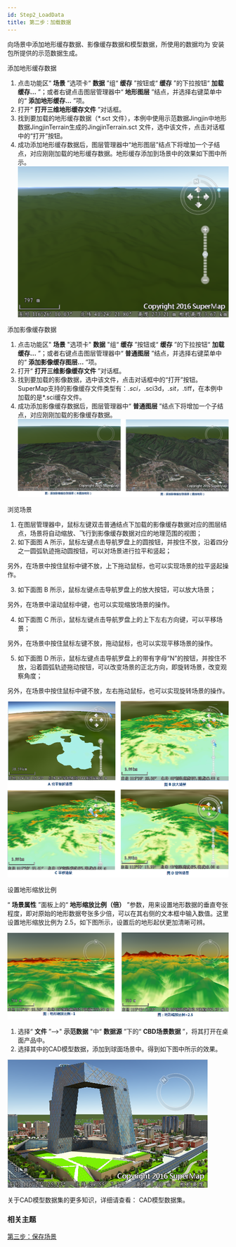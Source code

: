 ```yaml
---
id: Step2_LoadData
title: 第二步：加载数据
---
```

向场景中添加地形缓存数据、影像缓存数据和模型数据，所使用的数据均为  安装包所提供的示范数据生成。

添加地形缓存数据

1. 点击功能区“ **场景** ”选项卡“ **数据** ”组“ **缓存** ”按钮或“ **缓存** ”的下拉按钮“ **加载缓存...** ”；或者右键点击图层管理器中“ **地形图层** ”结点，并选择右键菜单中的“ **添加地形缓存...** ”项。
2. 打开“ **打开三维地形缓存文件** ”对话框。
3. 找到要加载的地形缓存数据（*.sct 文件），本例中使用示范数据Jingjin中地形数据JingjinTerrain生成的JingjinTerrain.sct 文件，选中该文件，点击对话框中的“打开”按钮。
4. 成功添加地形缓存数据后，图层管理器中“地形图层”结点下将增加一个子结点，对应刚刚加载的地形缓存数据。地形缓存添加到场景中的效果如下图中所示。
![](../SceneApplication/img/AddSCT2.png)  


添加影像缓存数据

1. 点击功能区" **场景** "选项卡" **数据** "组“ **缓存** ”按钮或“ **缓存** ”的下拉按钮“ **加载缓存...** ”；或者右键点击图层管理器中“ **普通图层** ”结点，并选择右键菜单中的“ **添加影像缓存图层...** ”项。
2. 打开“ **打开三维影像缓存文件** ”对话框。
3. 找到要加载的影像数据，选中该文件，点击对话框中的“打开”按钮。SuperMap支持的影像缓存文件类型有：*.sci，*.sci3d，*.sit，*.tiff，在本例中加载的是*.sci缓存文件。
4. 成功添加影像缓存数据后，图层管理器中“ **普通图层** ”结点下将增加一个子结点，对应刚刚加载的影像缓存数据。
![](../SceneApplication/img/AddSci1.png)



浏览场景

1. 在图层管理器中，鼠标左键双击普通结点下加载的影像缓存数据对应的图层结点，场景将自动缩放、飞行到影像缓存数据对应的地理范围的视图；
2. 如下面图 A 所示，鼠标左键点击导航罗盘上的圆按钮，并按住不放，沿着四分之一圆弧轨迹拖动圆按钮，可以对场景进行拉平和竖起； 

另外，在场景中按住鼠标中键不放，上下拖动鼠标，也可以实现场景的拉平竖起操作。

3. 如下面图 B 所示，鼠标左键点击导航罗盘上的放大按钮，可以放大场景； 

另外，在场景中滚动鼠标中键，也可以实现缩放场景的操作。

4. 如下面图 C 所示，鼠标左键点击导航罗盘上的上下左右方向键，可以平移场景； 

另外，在场景中按住鼠标左键不放，拖动鼠标，也可以实现平移场景的操作。

5. 如下面图 D 所示，鼠标左键点击导航罗盘上的带有字母“N”的按钮，并按住不放，沿着圆弧轨迹拖动按钮，可以改变场景的正北方向，即旋转场景，改变观察角度； 

另外，在场景中按住鼠标中键不放，左右拖动鼠标，也可以实现旋转场景的操作。

![](../SceneApplication/img/Browse2.png) 

设置地形缩放比例

“ **场景属性** ”面板上的“ **地形缩放比例（倍）**
”参数，用来设置地形数据的垂直夸张程度，即对原始的地形数据夸张多少倍，可以在其右侧的文本框中输入数值。这里设置地形缩放比例为
2.5，如下图所示，设置后的地形起伏更加清晰可辨。

![](../SceneApplication/img/TerrainZoomB.png) 

1. 选择“ **文件** ”-->" **示范数据** "中“ **数据源** ”下的“ **CBD场景数据** ”，将其打开在桌面产品中。
2. 选择其中的CAD模型数据，添加到球面场景中。得到如下图中所示的效果。  

![](../SceneApplication/img/AddCAD.png)  

关于CAD模型数据集的更多知识，详细请查看：[](../../../tutorial/DataProcessing/DataManagement/DataFormats/CADModelDataset)
CAD模型数据集。

### 相关主题

 [第三步：保存场景](Step3_SaveScene)
